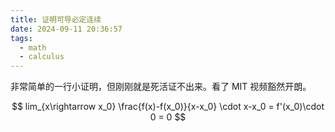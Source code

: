 ```yaml
---
title: 证明可导必定连续
date: 2024-09-11 20:36:57
tags:
  - math
  - calculus
---
```


非常简单的一行小证明，但刚刚就是死活证不出来。看了 MIT 视频豁然开朗。

$$
lim_{x\rightarrow x_0} \frac{f(x)-f(x_0)}{x-x_0} \cdot x-x_0 = f'(x_0)\cdot 0 = 0
$$
